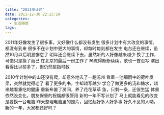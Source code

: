 ```yaml
---
title: "2011倒计时"
date: 2011-12-30 22:25:19
categories:
  - 生活随想
tags:
---
```


2011年好像发生了很多事，又好像什么都没有发生 很多计划中有大改变的事情，都没有到来 很多不在计划中更大的事情，却每时每刻都在发生 电台还在继续，虽然10月以后明显懈怠了 明年还会继续下去，虽然听的人好像越来越少 换了工作，可惜只是换了而已 在北京的最后一份工作了 琴练得断断续续，歌也一首没写 演出看得比以前多了，但仍然屈指可数 

2010年计划中的山还没有爬，却意外地去了一趟苏州 看着一池细雨中的荷叶发呆，突然就觉得老了 看了更多的书，字却越写越少 学会了做更多的汤和糖水，越来越看重吃的健康 重新布置了房间，养了花花草草 鱼，只剩一条，还很生猛 体重依然没变化，朋友保重的祝福都很管用 新的一年不写计划了 马上就能看见的改变是要换一台电脑 昨天整理电脑里的照片，回忆起好多人好多事 好久不见的人呐，新的一年，大家都还好吗？